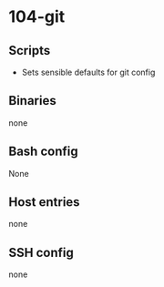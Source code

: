 # 104-git

## Scripts
- Sets sensible defaults for git config

## Binaries
none

## Bash config
None

## Host entries
none

## SSH config
none

